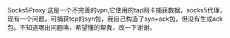 Socks5Proxy
这是一个不完善的vpn,它使用的tap网卡捕获数据，socks5代理，现有一个问题，可捕获tcp的syn包，我自己构造了syn+ack包，但没有生成ack包。不知道哪出问题咯，希望懂的帮我，改一下谢谢。
